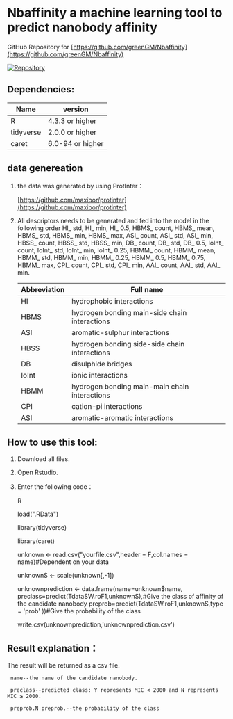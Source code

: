 # Nbaffinity a machine learning tool to predict nanobody affinity

GitHub Repository for [https://github.com/greenGM/Nbaffinity](https://github.com/greenGM/Nbaffinity)


[![Repository](https://img.shields.io/badge/View%20on-GitHub-blue.svg)](https://github.com/greenGM/Nbaffinity)

## Dependencies:

|     Name      | version            |
| ------------- | ------------------ |
| R             | 4.3.3 or higher    |
| tidyverse     | 2.0.0 or higher    |
| caret         | 6.0-94 or higher   |


## data genereation 

1. the data was generated by using ProtInter：

    [https://github.com/maxibor/protinter](https://github.com/maxibor/protinter)

2. All descriptors needs to be generated and fed into the model in the following order
   HI_ std, HI_ min, HI_ 0.5, HBMS_ count, HBMS_ mean, HBMS_ std, HBMS_ min, HBMS_ max, ASI_ count, ASI_ std,
   ASI_ min, HBSS_ count, HBSS_ std, HBSS_ min, DB_ count, DB_ std, DB_ 0.5, IoInt_ count, IoInt_ std, IoInt_ min,
   IoInt_ 0.25, HBMM_ count, HBMM_ mean, HBMM_ std, HBMM_ min, HBMM_ 0.25, HBMM_ 0.5, HBMM_ 0.75, HBMM_ max,  CPI_ count,
   CPI_ std, CPI_ min, AAI_ count, AAI_ std, AAI_ min.
   
   | Abbreviation | Full name                                      |
   | ------------ | ---------------------------------------------- |
   | HI           | hydrophobic interactions                       |
   | HBMS         | hydrogen bonding main-side chain interactions  |
   | ASI          | aromatic-sulphur interactions                  |
   | HBSS         | hydrogen bonding side-side chain interactions  |
   | DB           | disulphide bridges                             |
   | IoInt        | ionic interactions                             |
   | HBMM         | hydrogen bonding main-main chain interactions  |
   | CPI          | cation-pi interactions                         |
   | ASI          | aromatic-aromatic interactions                 |
   

## How to use this tool:

1. Download all files.

2. Open Rstudio.

3. Enter the following code：
   
     R
   
     load(".RData")
  
     library(tidyverse)
  
     library(caret)
  
     unknown <- read.csv("yourfile.csv",header = F,col.names = name)#Dependent on your data
  
     unknownS <- scale(unknown[,-1])
  
     unknownprediction <- data.frame(name=unknown$name,
                                  preclass=predict(TdataSW.roF1,unknownS),#Give the class of affinity of the candidate nanobody
                                  preprob=predict(TdataSW.roF1,unknownS,type = 'prob' ))#Give the probability of the class
                                  
     write.csv(unknownprediction,'unknownprediction.csv')
  

## Result explanation：
The result will be returned as a csv file.

     name--the name of the candidate nanobody.

     preclass--predicted class: Y represents MIC < 2000 and N represents MIC ≥ 2000.

     preprob.N preprob.--the probability of the class 


